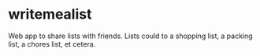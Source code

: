 writemealist
============

Web app to share lists with friends. Lists could to a shopping list, a packing list, a chores list, et cetera.
